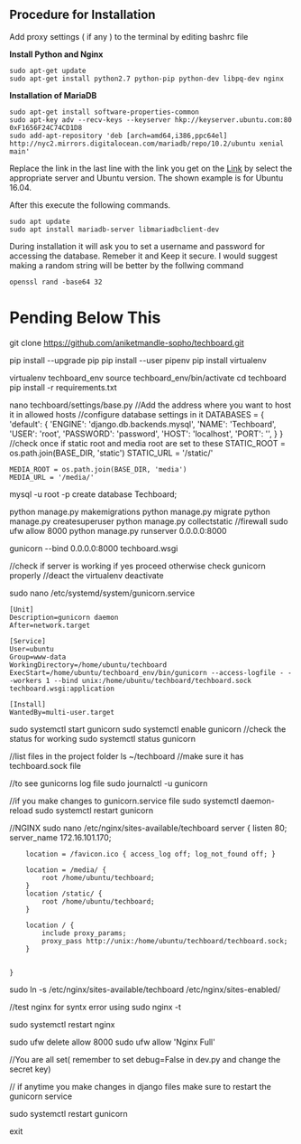 ## Procedure for Installation
Add proxy settings ( if any ) to the terminal by editing bashrc file

**Install Python and Nginx**
```
sudo apt-get update
sudo apt-get install python2.7 python-pip python-dev libpq-dev nginx
```
**Installation of MariaDB**

```
sudo apt-get install software-properties-common
sudo apt-key adv --recv-keys --keyserver hkp://keyserver.ubuntu.com:80 0xF1656F24C74CD1D8
sudo add-apt-repository 'deb [arch=amd64,i386,ppc64el] http://nyc2.mirrors.digitalocean.com/mariadb/repo/10.2/ubuntu xenial main'
```
Replace the link in the last line with the link you get on the [Link](https://downloads.mariadb.org/mariadb/repositories/)  by  select the appropriate server and Ubuntu version. The shown example is for Ubuntu 16.04.

After this execute the following commands.

```
sudo apt update
sudo apt install mariadb-server libmariadbclient-dev
```

During installation it will ask you to set a username and password for accessing the database. Remeber it and Keep it secure. I would suggest making a random string will be better by the follwing command
```
openssl rand -base64 32
```

# Pending Below This
git clone https://github.com/aniketmandle-sopho/techboard.git

pip install --upgrade pip
pip install --user pipenv
pip install virtualenv

virtualenv techboard_env
source techboard_env/bin/activate
cd techboard
pip install -r requirements.txt

nano techboard/settings/base.py
	//Add the address where you want to host it in allowed hosts
	//configure database settings in it
	DATABASES = {
	    'default': {
	        'ENGINE': 'django.db.backends.mysql',
	        'NAME': 'Techboard',
	        'USER': 'root',
	        'PASSWORD': 'password',
	        'HOST': 'localhost',
	        'PORT': '',
	    }
	}
	//check once if static root and media root are set to these
	STATIC_ROOT = os.path.join(BASE_DIR, 'static')
	STATIC_URL = '/static/'

	MEDIA_ROOT = os.path.join(BASE_DIR, 'media')
	MEDIA_URL = '/media/'

mysql -u root -p
	create database Techboard;

python manage.py makemigrations
python manage.py migrate
python manage.py createsuperuser
python manage.py collectstatic
//firewall
sudo ufw allow 8000
python manage.py runserver 0.0.0.0:8000

gunicorn --bind 0.0.0.0:8000 techboard.wsgi

//check if server is working if yes proceed otherwise check gunicorn properly
//deact the virtualenv
deactivate

sudo nano /etc/systemd/system/gunicorn.service
 
	[Unit]
	Description=gunicorn daemon
	After=network.target

	[Service]
	User=ubuntu
	Group=www-data
	WorkingDirectory=/home/ubuntu/techboard
	ExecStart=/home/ubuntu/techboard_env/bin/gunicorn --access-logfile - --workers 1 --bind unix:/home/ubuntu/techboard/techboard.sock techboard.wsgi:application

	[Install]
	WantedBy=multi-user.target

sudo systemctl start gunicorn
sudo systemctl enable gunicorn
//check the status for working
sudo systemctl status gunicorn

//list files in the project folder
ls ~/techboard
//make sure it has techboard.sock file

//to see gunicorns log file
sudo journalctl -u gunicorn

//if you make changes to gunicorn.service file
sudo systemctl daemon-reload
sudo systemctl restart gunicorn


//NGINX
sudo nano /etc/nginx/sites-available/techboard
	server {
	    listen 80;
	    server_name 172.16.101.170;

	    location = /favicon.ico { access_log off; log_not_found off; }

	    location = /media/ {
	    	root /home/ubuntu/techboard;
	    }
	    location /static/ {
	        root /home/ubuntu/techboard;
	    }

	    location / {
	        include proxy_params;
	        proxy_pass http://unix:/home/ubuntu/techboard/techboard.sock;
	    }


	}

sudo ln -s /etc/nginx/sites-available/techboard /etc/nginx/sites-enabled/

//test nginx for syntx error using 
sudo nginx -t

sudo systemctl restart nginx

sudo ufw delete allow 8000
sudo ufw allow 'Nginx Full'

//You are all set( remember to set debug=False in dev.py and change the secret key)

// if anytime you make changes in django files make sure to restart the gunicorn service

sudo systemctl restart gunicorn

exit